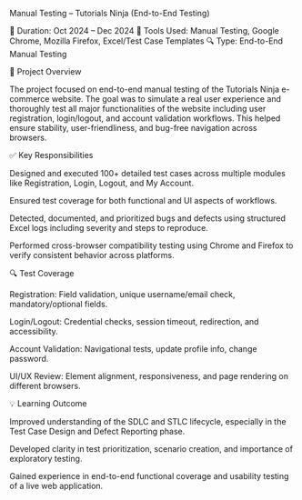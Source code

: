 Manual Testing – Tutorials Ninja (End-to-End Testing)

📅 Duration: Oct 2024 – Dec 2024
🔧 Tools Used: Manual Testing, Google Chrome, Mozilla Firefox, Excel/Test Case Templates
🔍 Type: End-to-End Manual Testing

📄 Project Overview

The project focused on end-to-end manual testing of the Tutorials Ninja e-commerce website. The goal was to simulate a real user experience and thoroughly test all major functionalities of the website including user registration, login/logout, and account validation workflows. This helped ensure stability, user-friendliness, and bug-free navigation across browsers.

✅ Key Responsibilities

Designed and executed 100+ detailed test cases across multiple modules like Registration, Login, Logout, and My Account.

Ensured test coverage for both functional and UI aspects of workflows.

Detected, documented, and prioritized bugs and defects using structured Excel logs including severity and steps to reproduce.

Performed cross-browser compatibility testing using Chrome and Firefox to verify consistent behavior across platforms.


🔍 Test Coverage

Registration: Field validation, unique username/email check, mandatory/optional fields.

Login/Logout: Credential checks, session timeout, redirection, and accessibility.

Account Validation: Navigational tests, update profile info, change password.

UI/UX Review: Element alignment, responsiveness, and page rendering on different browsers.


💡 Learning Outcome

Improved understanding of the SDLC and STLC lifecycle, especially in the Test Case Design and Defect Reporting phase.

Developed clarity in test prioritization, scenario creation, and importance of exploratory testing.

Gained experience in end-to-end functional coverage and usability testing of a live web application.

